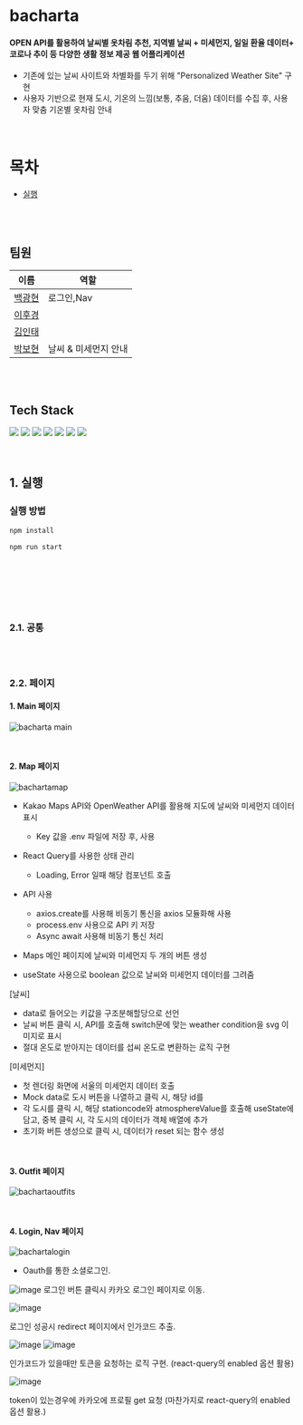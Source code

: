 # bacharta

#### OPEN API를 활용하여 날씨별 옷차림 추천, 지역별 날씨 + 미세먼지, 일일 환율 데이터+ 코로나 추이 등 다양한 생활 정보 제공 웹 어플리케이션

- 기존에 있는 날씨 사이트와 차별화를 두기 위해 "Personalized Weather Site" 구현
- 사용자 기반으로 현재 도시, 기온의 느낌(보통, 추움, 더움) 데이터를 수집 후, 사용자 맞춤 기온별 옷차림 안내

<br/>

# 목차

- [실행](#1-실행)

<br/>
<br/>

## 팀원

| 이름                                  | 역할                 |
| ------------------------------------- | -------------------- |
| [백광현](https://github.com/rmawogns) | 로그인,Nav           |
| [이후경](https://github.com/ch4md0m)  |                      |
| [김인태](https://github.com/jiye-7)   |                      |
| [박보현](https://github.com/EEOOOO)   | 날씨 & 미세먼지 안내 |

<br/>
<br/>

## Tech Stack

<div>
    <img src="https://img.shields.io/badge/React-61DAFB?style=for-the-badge&logo=react&logoColor=white">
    <img src="https://img.shields.io/badge/JavaScript-F7DF1E?style=for-the-badge&logo=JavaScript&logoColor=white">
    <img src="https://img.shields.io/badge/typescript-3178C6?style=for-the-badge&logo=typescript&logoColor=black">
    <img src="https://img.shields.io/badge/styled components-DB7093?style=for-the-badge&logo=styled-components&logoColor=white">
     <img src="https://img.shields.io/badge/css3-1572B6?style=for-the-badge&logo=css3&logoColor=white">
     <img src="https://img.shields.io/badge/React Query-FF4154?style=for-the-badge&logo=ReactQuery&logoColor=white">
      <img src="https://img.shields.io/badge/Chart.js-FF6384?style=for-the-badge&logo=Chart.js&logoColor=white">
     
</div>

<br/>
<br/>
 
## 1. 실행
### 실행 방법

```sh
npm install

npm run start
```

<br/>

<!-- ### 데모 링크

[🚀 데모링크 바로가기]() -->

<br/>
<br/>

<br/>
<br/>

### 2.1. 공통

<br/>
<br/>

### 2.2. 페이지

#### 1. Main 페이지

![bacharta main](https://user-images.githubusercontent.com/97820540/203570039-9494dc28-8ff4-4865-a4a4-f83e8a96e19e.gif)

<br/>

#### 2. Map 페이지

![bachartamap](https://user-images.githubusercontent.com/97820540/203570271-c5ffc816-988e-43a1-acfd-0b0af090587a.gif)

- Kakao Maps API와 OpenWeather API를 활용해 지도에 날씨와 미세먼지 데이터 표시

  - Key 값을 .env 파일에 저장 후, 사용

- React Query를 사용한 상태 관리

  - Loading, Error 일때 해당 컴포넌트 호출

- API 사용

  - axios.create를 사용해 비동기 통신을 axios 모듈화해 사용
  - process.env 사용으로 API 키 저장
  - Async await 사용해 비동기 통신 처리

- Maps 메인 페이지에 날씨와 미세먼지 두 개의 버튼 생성
- useState 사용으로 boolean 값으로 날씨와 미세먼지 데이터를 그려줌

[날씨]

- data로 들어오는 키값을 구조분해할당으로 선언
- 날씨 버튼 클릭 시, API를 호출해 switch문에 맞는 weather condition을 svg 이미지로 표시
- 절대 온도로 받아지는 데이터를 섭씨 온도로 변환하는 로직 구현

[미세먼지]

- 첫 렌더링 화면에 서울의 미세먼지 데이터 호출
- Mock data로 도시 버튼을 나열하고 클릭 시, 해당 id를
- 각 도시를 클릭 시, 해당 stationcode와 atmosphereValue를 호출해 useState에 담고, 중복 클릭 시, 각 도시의 데이터가 객체 배열에 추가
- 초기화 버튼 생성으로 클릭 시, 데이터가 reset 되는 함수 생성

<br/>

#### 3. Outfit 페이지

![bachartaoutfits](https://user-images.githubusercontent.com/97820540/203570404-8a28439f-c38e-42c8-953b-31048f7374bc.gif)

<br/>

#### 4. Login, Nav 페이지

![bachartalogin](https://user-images.githubusercontent.com/97820540/203570552-8f03da9f-f8ea-4d67-acce-eb641d939af2.gif)

- Oauth를 통한 소셜로그인.

![image](https://user-images.githubusercontent.com/97820540/197142154-f48bc93b-2523-45ca-b91d-6fd7c687405c.png)
로그인 버튼 클릭시 카카오 로그인 페이지로 이동.

![image](https://user-images.githubusercontent.com/97820540/197142000-499a9cca-1f9c-46cb-9993-7a86b0abb1d4.png)

로그인 성공시 redirect 페이지에서 인가코드 추출.

![image](https://user-images.githubusercontent.com/97820540/197142411-e25c4d41-eeab-48dd-9715-4890ac7fd3f9.png)
![image](https://user-images.githubusercontent.com/97820540/197142537-94637541-fad8-4952-b623-a0cd101c481c.png)

인가코드가 있을때만 토큰을 요청하는 로직 구현. (react-query의 enabled 옵션 활용)

![image](https://user-images.githubusercontent.com/97820540/197143017-a0b0df03-41f5-4cd6-bcf9-527c62ab962a.png)

token이 있는경우에 카카오에 프로필 get 요청 (마찬가지로 react-query의 enabled 옵션 활용.)

<br/>
